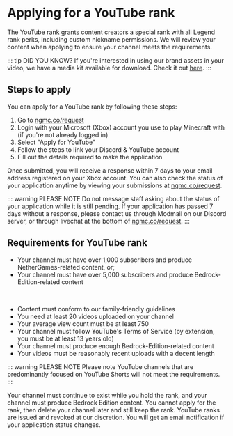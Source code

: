 # Applying for a YouTube rank

The YouTube rank grants content creators a special rank with all Legend rank perks, including custom nickname permissions. We will review your content when applying to ensure your channel meets the requirements.

::: tip DID YOU KNOW?
If you're interested in using our brand assets in your video, we have a media kit available for download. Check it out [here](https://ngmc.co/media).
:::

## Steps to apply

You can apply for a YouTube rank by following these steps:

1. Go to [ngmc.co/request](https://ngmc.co/request)
2. Login with your Microsoft (Xbox) account you use to play Minecraft with (if you're not already logged in)
3. Select "Apply for YouTube"
4. Follow the steps to link your Discord & YouTube account
5. Fill out the details required to make the application

Once submitted, you will receive a response within 7 days to your email address registered on your Xbox account. You can also check the status of your application anytime by viewing your submissions at [ngmc.co/request](https://ngmc.co/request).

::: warning PLEASE NOTE
Do not message staff asking about the status of your application while it is still pending. If your application has passed 7 days without a response, please contact us through Modmail on our Discord server, or through livechat at the bottom of [ngmc.co/request](https://ngmc.co/request).
:::

## Requirements for YouTube rank

* Your channel must have over 1,000 subscribers and produce NetherGames-related content, or;
* Your channel must have over 5,000 subscribers and produce Bedrock-Edition-related content

&nbsp;

* Content must conform to our family-friendly guidelines
* You need at least 20 videos uploaded on your channel
* Your average view count must be at least 750
* Your channel must follow YouTube's Terms of Service (by extension, you must be at least 13 years old)
* Your channel must produce enough Bedrock-Edition-related content
* Your videos must be reasonably recent uploads with a decent length

::: warning PLEASE NOTE
Please note YouTube channels that are predominantly focused on YouTube Shorts will not meet the requirements.
:::

Your channel must continue to exist while you hold the rank, and your channel must produce Bedrock Edition content. You cannot apply for the rank, then delete your channel later and still keep the rank. YouTube ranks are issued and revoked at our discretion. You will get an email notification if your application status changes.
